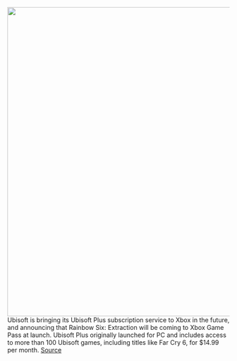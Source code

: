 <img src='https://cdn.vox-cdn.com/thumbor/wZK4oOndrHshPS90DmpZXpNmSug=/0x0:960x540/1200x800/filters:focal(404x194:556x346)/cdn.vox-cdn.com/uploads/chorus_image/image/70350833/Ubisoft__Rebranding.0.jpg' width='700px' /><br/>
Ubisoft is bringing its Ubisoft Plus subscription service to Xbox in the future, and announcing that Rainbow Six: Extraction will be coming to Xbox Game Pass at launch. Ubisoft Plus originally launched for PC and includes access to more than 100 Ubisoft games, including titles like Far Cry 6, for $14.99 per month.
<a href='https://www.theverge.com/2022/1/5/22868704/ubisoft-plus-xbox-launch-rainbow-six-extraction-xbox-game-pass'> Source <a/>